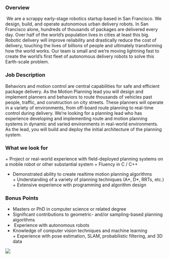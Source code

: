 


### Overview
 We are a scrappy early-stage robotics startup based in San Francisco. We design, build, and operate autonomous urban delivery robots. In San Francisco alone, hundreds of thousands of packages are delivered every day. Over half of the world’s population lives in cities at least this big. Robotic delivery will improve reliability and drastically reduce the cost of delivery, touching the lives of billions of people and ultimately transforming how the world works. Our team is small and we’re moving lightning fast to create the world’s first fleet of autonomous delivery robots to solve this Earth-scale problem. 

### Job Description
Behaviors and motion control are central capabilities for safe and efficient package delivery. As the Motion Planning lead you will design and implement planners and behaviors to route thousands of vehicles past people, traffic, and construction on city streets. These planners will operate in a variety of environments, from off-board route planning to real-time control during delivery. We’re looking for a planning lead who has experience developing and implementing route and motion planning systems in dynamic and varied environments in real-world environments. As the lead, you will build and deploy the initial architecture of the planning system. 

### What we look for
+ Project or real-world experience with field-deployed planning systems on a mobile robot or other substantial system
+ Fluency in C / C++
+ Demonstrated ability to create realtime motion planning algorithms
+ Understanding of a variety of planning techniques (A*, D*, RRTs, etc.)
+ Extensive experience with programming and algorithm design

### Bonus Points 
+ Masters or PhD in computer science or related degree
+ Significant contributions to geometric- and/or sampling-based planning algorithms
+  Experience with autonomous robots
+ Knowledge of computer vision techniques and machine learning
+ Experience with pose estimation, SLAM, probabilistic filtering, and 3D data


[<img src='https://dabuttonfactory.com/button.png?t=Apply&f=Calibri-Bold&ts=24&tc=fff&tshs=1&tshc=000&hp=20&vp=8&c=5&bgt=gradient&bgc=3d85c6&ebgc=073763'>](https://letsrockit.co/users/auth/github?job_id=twfyymxl-hardware-engineer-lead-robotics-motion-planning)
